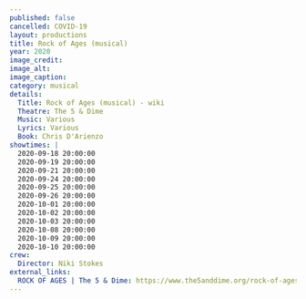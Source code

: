 ```yaml
---
published: false
cancelled: COVID-19
layout: productions
title: Rock of Ages (musical)
year: 2020
image_credit: 
image_alt:
image_caption:
category: musical
details:
  Title: Rock of Ages (musical) - wiki
  Theatre: The 5 & Dime
  Music: Various
  Lyrics: Various
  Book: Chris D'Arienzo
showtimes: |
  2020-09-18 20:00:00
  2020-09-19 20:00:00
  2020-09-21 20:00:00
  2020-09-24 20:00:00
  2020-09-25 20:00:00
  2020-09-26 20:00:00
  2020-10-01 20:00:00
  2020-10-02 20:00:00
  2020-10-03 20:00:00
  2020-10-08 20:00:00
  2020-10-09 20:00:00
  2020-10-10 20:00:00
crew:
  Director: Niki Stokes
external_links:
  ROCK OF AGES | The 5 & Dime: https://www.the5anddime.org/rock-of-ages
---
```

